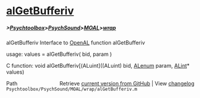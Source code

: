# [alGetBufferiv](alGetBufferiv)
##### >[Psychtoolbox](Psychtoolbox)>[PsychSound](PsychSound)>[MOAL](MOAL)>[wrap](wrap)

alGetBufferiv  Interface to [OpenAL](OpenAL) function alGetBufferiv  
  
usage:  values = alGetBufferiv( bid, param )  
  
C function:  void alGetBufferiv[(ALuint]((ALuint) bid, [ALenum](ALenum) param, [ALint](ALint)\* values)  




<div class="code_header" style="text-align:right;">
  <span style="float:left;">Path&nbsp;&nbsp;</span> <span class="counter">Retrieve <a href=
  "https://raw.github.com/Psychtoolbox-3/Psychtoolbox-3/beta/Psychtoolbox/PsychSound/MOAL/wrap/alGetBufferiv.m">current version from GitHub</a> | View <a href=
  "https://github.com/Psychtoolbox-3/Psychtoolbox-3/commits/beta/Psychtoolbox/PsychSound/MOAL/wrap/alGetBufferiv.m">changelog</a></span>
</div>
<div class="code">
  <code>Psychtoolbox/PsychSound/MOAL/wrap/alGetBufferiv.m</code>
</div>

